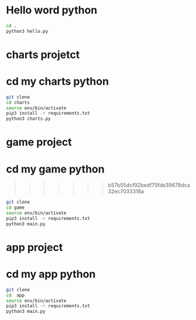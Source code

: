 # Hello word python
```sh
cd .
python3 hello.py 
```


# charts projetct

# cd my charts python

```sh
git clone
cd charts
source env/bin/activate
pip3 install -r requirements.txt
python3 charts.py
```

# game project

# cd my game python
>>>>>>> b57b55dcf92bedf75fde39678dca32ec7033318a

```sh
git clone
cd game
source env/bin/activate
pip3 install -r requirements.txt
python3 main.py
```


# app project

# cd my app python

```sh
git clone
cd  app
source env/bin/activate
pip3 install -r requirements.txt
python3 main.py
```

